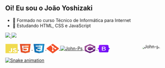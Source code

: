 ## Oi! Eu sou o João Yoshizaki

- 🔭 Formado no curso Técnico de Informática para Internet
- 🌱 Estudando HTML, CSS e JavaScript

<div>
  <a href="https://github.com/Yoshizak1">
  <img height="180em" src="https://github-readme-stats.vercel.app/api?username=Yoshizak1&show_icons=true&theme=great-gatsby&include_all_commits=true&count_private=true"/>
  <img height="180em" src="https://github-readme-stats.vercel.app/api/top-langs/?username=Yoshizak1&layout=compact&langs_count=7&theme=great-gatsby"/>
</div>
  
<div style="display: inline_block"><br>
  <img align="center" alt="John-Js" height="30" width="40" src="https://raw.githubusercontent.com/devicons/devicon/master/icons/javascript/javascript-plain.svg">
  <img align="center" alt="John-HTML" height="30" width="40" src="https://raw.githubusercontent.com/devicons/devicon/master/icons/html5/html5-original.svg">
  <img align="center" alt="John-CSS" height="30" width="40" src="https://raw.githubusercontent.com/devicons/devicon/master/icons/css3/css3-original.svg">
  <img align="center" alt="John-Git" height="30" width="40" src="https://raw.githubusercontent.com/devicons/devicon/master/icons/git/git-original.svg">
    <img align="center" alt="John-Ps" height="30" width="40" src="https://cdn.jsdelivr.net/gh/devicons/devicon/icons/photoshop/photoshop-plain.svg">
  <img align="center" alt="John-Csharp" height="30" width="40" src="https://raw.githubusercontent.com/devicons/devicon/master/icons/csharp/csharp-original.svg">
  <img align="center" alt="John-bootstrap" height="30" width="40" src="https://raw.githubusercontent.com/devicons/devicon/master/icons/bootstrap/bootstrap-original.svg">
  <img align="right" alt="John-pic" height="150" style="border-radius:50px;" src="https://cdn.dribbble.com/users/720825/screenshots/3253310/slim-jim-_dribbble_-_800x600_.gif">
</div>
  
 ![Snake animation](https://github.com/Yoshizak1/Yoshizak1/blob/output/github-contribution-grid-snake.svg)
  
  ##
